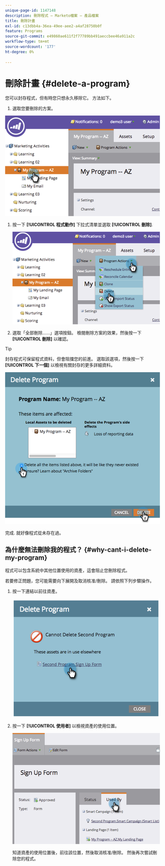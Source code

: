 ```yaml
---
unique-page-id: 1147148
description: 刪除程式 — Marketo檔案 — 產品檔案
title: 刪除計畫
exl-id: c13dbb4a-36ea-49ee-aee2-a4af28750b0f
feature: Programs
source-git-commit: e49860ae611f2f77789bb491aeccbee46a911a2c
workflow-type: tm+mt
source-wordcount: '177'
ht-degree: 0%

---
```


# 刪除計畫 {#delete-a-program}

您可以封存程式，但有時您只想永久移除它。 方法如下。

1. 選取您要刪除的方案。

![](assets/image2014-9-23-15-3a40-3a57.png)

1. 按一下 **[!UICONTROL 程式動作]** 下拉式清單並選取 **[!UICONTROL 刪除]**.

   ![](assets/image2014-9-23-15-3a41-3a11.png)

1. 選取「全部刪除……」選項按鈕。 檢閱刪除方案的效果，然後按一下 **[!UICONTROL 刪除]** 以確認。

>[!TIP]
>
>封存程式可保留程式資料，但會阻擋您的前進。 選取該選項，然後按一下 **[!UICONTROL 下一個]** 以檢視有關封存的更多詳細資料。

![](assets/2017-05-05-15-04-15.png)

完成. 就好像程式從未存在過。

## 為什麼無法刪除我的程式？ {#why-cant-i-delete-my-program}

程式可以包含系統中其他位置使用的資產，這會阻止您刪除程式。

若要修正問題，您可能需要向下展開及取消核准/刪除。 請依照下列步驟操作。

1. 按一下連結以前往資產。

   ![](assets/image2014-9-23-15-3a42-3a10.png)

1. 按一下 **[!UICONTROL 使用者]** 以檢視資產的使用位置。

   ![](assets/image2014-9-23-15-3a42-3a57.png)

   知道資產的使用位置後，前往該位置，然後取消核准/刪除。 然後再次嘗試刪除您的程式。
